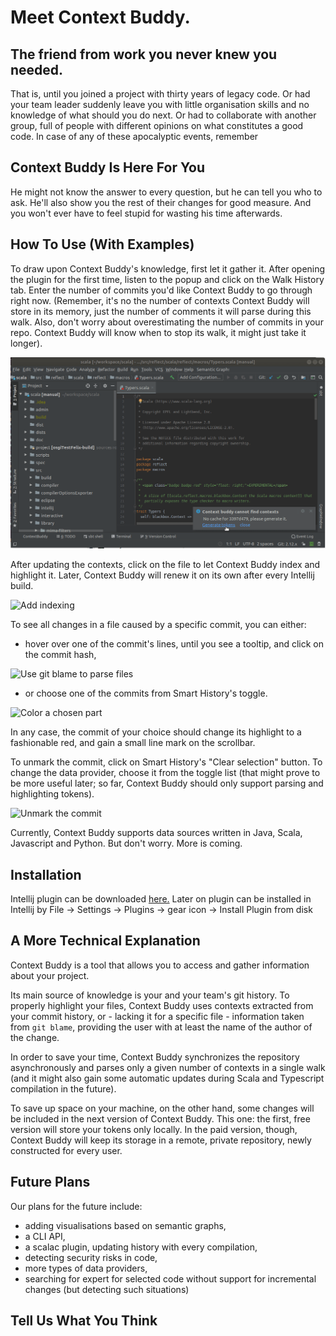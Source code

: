 # Meet Context Buddy.

## The friend from work you never knew you needed. 

That is, until you joined a project with thirty years of legacy code. 
Or had your team leader suddenly leave you with little organisation skills and no knowledge of what should you do next. 
Or had to collaborate with another group, full of people with different opinions on what constitutes a good code.
In case of any of these apocalyptic events, remember

## Context Buddy Is Here For You
 
He might not know the answer to every question, but he can tell you who to ask. 
He'll also show you the rest of their changes for good measure. And you won't ever have to feel stupid for wasting his time 
afterwards.

## How To Use (With Examples)

To draw upon Context Buddy's knowledge, first let it gather it. 
After opening the plugin for the first time, listen to the popup and click on the Walk History tab.
Enter the number of commits you'd like Context Buddy to go through right now. 
(Remember, it's no the number of contexts Context Buddy will store in its memory, just the number of comments it will parse during this walk. 
Also, don't worry about overestimating the number of commits in your repo. 
Context Buddy will know when to stop its walk, it might just take it longer).

![Walk history](imgs/Peek1.gif)

After updating the contexts, click on the file to let Context Buddy index and highlight it.
Later, Context Buddy will renew it on its own after every Intellij build.

![Add indexing](imgs/Peek2.gif)

To see all changes in a file caused by a specific commit, you can either:
- hover over one of the commit's lines, until you 
see a tooltip, and click on the commit hash,
 
![Use git blame to parse files](imgs/Peek3.gif)

- or choose one of the commits from Smart History's toggle.

![Color a chosen part](imgs/Peek4.gif)

In any case, the commit of your choice should change its highlight to a fashionable red, and gain a small line mark 
on the scrollbar.

To unmark the commit, click on Smart History's "Clear selection" button. To change the data provider, choose it from the toggle list
(that might prove to be more useful later; so far, Context Buddy should only support parsing and highlighting tokens).

![Unmark the commit](imgs/Peek5.gif)

Currently, Context Buddy supports data sources written in Java, Scala, Javascript and Python. But don't worry.
More is coming.

## Installation

Intellij plugin can be downloaded [here.](https://github.com/VirtusLab/contextbuddy/raw/master/plugin.zip)
Later on plugin can be installed in Intellij by File -> Settings -> Plugins -> gear icon -> Install Plugin from disk

## A More Technical Explanation

Context Buddy is a tool that allows you to access and gather information about your project.

Its main source of knowledge is your and your team's git history. To properly highlight your files, Context Buddy
uses contexts extracted from your commit history, or - lacking it for a specific file - information taken from
`git blame`, providing the user with at least the name of the author of the change.

In order to save your time, Context Buddy synchronizes the repository asynchronously and parses only a given number 
of contexts in a single walk (and it might also gain some automatic updates during Scala and Typescript compilation in the future). 

To save up space on your machine, on the other hand, some changes will be included in the next version of Context Buddy.
This one: the first, free version will store your tokens only locally. In the paid version, though, Context Buddy will keep its storage in a remote, private repository, 
newly constructed for every user. 

## Future Plans

Our plans for the future include:
- adding visualisations based on semantic graphs,
- a CLI API,
- a scalac plugin, updating history with every compilation,
- detecting security risks in code, 
- more types of data providers,
- searching for expert for selected code without support for incremental changes (but detecting such situations)

## Tell Us What You Think
